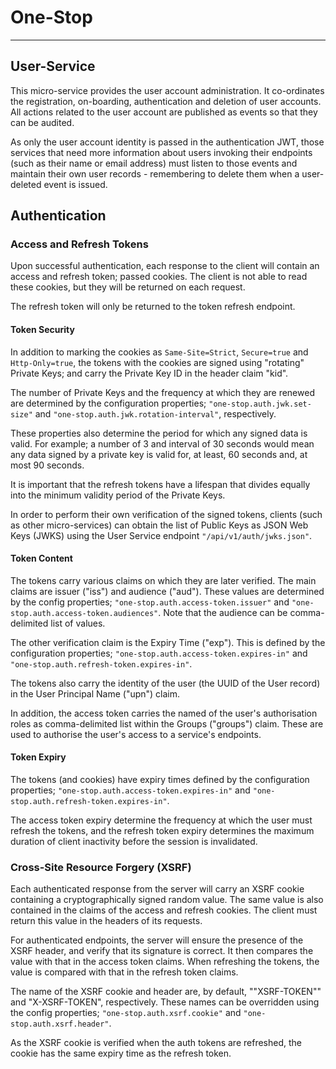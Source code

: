 
# One-Stop

---
## User-Service
This micro-service provides the user account administration. It co-ordinates the
registration, on-boarding, authentication and deletion of user accounts. All actions
related to the user account are published as events so that they can be audited.

As only the user account identity is passed in the authentication JWT, those
services that need more information about users invoking their endpoints (such as
their name or email address) must listen to those events and maintain their own
user records - remembering to delete them when a user-deleted event is issued.

## Authentication
### Access and Refresh Tokens
Upon successful authentication, each response to the client will contain an access
and refresh token; passed cookies. The client is not able to read these cookies,
but they will be returned on each request.

The refresh token will only be returned to the token refresh endpoint.

#### Token Security
In addition to marking the cookies as `Same-Site=Strict`, `Secure=true` and
`Http-Only=true`, the tokens with the cookies are signed using "rotating" Private
Keys; and carry the Private Key ID in the header claim "kid".

The number of Private Keys and the frequency at which they are renewed are
determined by the configuration properties; `"one-stop.auth.jwk.set-size"` and
`"one-stop.auth.jwk.rotation-interval"`, respectively.

These properties also determine the period for which any signed data is valid. For
example; a number of 3 and interval of 30 seconds would mean any data signed by a
private key is valid for, at least, 60 seconds and, at most 90 seconds.

It is important that the refresh tokens have a lifespan that divides equally into
the minimum validity period of the Private Keys.

In order to perform their own verification of the signed tokens, clients (such as
other micro-services) can obtain the list of Public Keys as JSON Web Keys (JWKS)
using the User Service endpoint `"/api/v1/auth/jwks.json"`.

#### Token Content
The tokens carry various claims on which they are later verified. The main claims
are issuer ("iss") and audience ("aud"). These values are determined by the config
properties; `"one-stop.auth.access-token.issuer"` and `"one-stop.auth.access-token.audiences"`.
Note that the audience can be comma-delimited list of values.

The other verification claim is the Expiry Time ("exp"). This is defined by the
configuration properties; `"one-stop.auth.access-token.expires-in"` and
`"one-stop.auth.refresh-token.expires-in"`.

The tokens also carry the identity of the user (the UUID of the User record) in the
User Principal Name ("upn") claim.

In addition, the access token carries the named of the user's authorisation roles
as comma-delimited list within the Groups ("groups") claim. These are used to
authorise the user's access to a service's endpoints.

#### Token Expiry
The tokens (and cookies) have expiry times defined by the configuration properties;
`"one-stop.auth.access-token.expires-in"` and `"one-stop.auth.refresh-token.expires-in"`.

The access token expiry determine the frequency at which the user must refresh the
tokens, and the refresh token expiry determines the maximum duration of client
inactivity before the session is invalidated.

### Cross-Site Resource Forgery (XSRF)
Each authenticated response from the server will carry an XSRF cookie containing a
cryptographically signed random value. The same value is also contained in the claims
of the access and refresh cookies. The client must return this value in the headers
of its requests. 

For authenticated endpoints, the server will ensure the presence of the XSRF header,
and verify that its signature is correct. It then compares the value with that in
the access token claims. When refreshing the tokens, the value is compared with that
in the refresh token claims.

The name of the XSRF cookie and header are, by default, ""XSRF-TOKEN"" and "X-XSRF-TOKEN",
respectively. These names can be overridden using the config properties;
`"one-stop.auth.xsrf.cookie"` and `"one-stop.auth.xsrf.header"`.

As the XSRF cookie is verified when the auth tokens are refreshed, the cookie has the
same expiry time as the refresh token.
